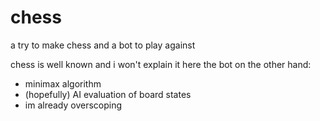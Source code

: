 # chess
a try to make chess and a bot to play against

chess is well known and i won't explain it here
the bot on the other hand:
- minimax algorithm
- (hopefully) AI evaluation of board states
- im already overscoping
